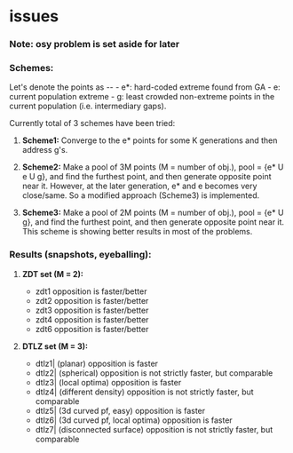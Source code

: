 issues
======

### Note: osy problem is set aside for later

### Schemes:
Let's denote the points as --
    - e*: hard-coded extreme found from GA
    - e: current population extreme
    - g: least crowded non-extreme points in the current population (i.e. intermediary gaps). 

Currently total of 3 schemes have been tried:

1. **Scheme1:** Converge to the e* points for some K generations and then address g's.

2. **Scheme2:** Make a pool of 3M points (M = number of obj.), pool = {e* U e U g}, and find the furthest point, and then generate opposite point near it. However, at the later generation, e* and e becomes very close/same. So a modified approach (Scheme3) is implemented.

3. **Scheme3:** Make a pool of 2M points (M = number of obj.), pool = {e* U g}, and find the furthest point, and then generate opposite point near it. This scheme is showing better results in most of the problems.

### Results (snapshots, eyeballing):

1. **ZDT set (M = 2):**
    - zdt1 opposition is faster/better
    - zdt2 opposition is faster/better
    - zdt3 opposition is faster/better
    - zdt4 opposition is faster/better
    - zdt6 opposition is faster/better

2. **DTLZ set (M = 3):**

   - dtlz1| (planar)			  opposition is faster				     
   - dtlz2| (spherical)			  opposition is not strictly faster, but comparable
   - dtlz3| (local optima)		  opposition is faster				     
   - dtlz4| (different density)		  opposition is not strictly faster, but comparable
   - dtlz5| (3d curved pf, easy)	  opposition is faster				     
   - dtlz6| (3d curved pf, local optima)  opposition is faster				     
   - dtlz7| (disconnected surface) 	  opposition is not strictly faster, but comparable 


